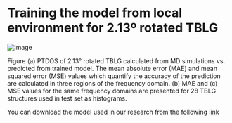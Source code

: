 #	Training the model from local environment for 2.13º rotated TBLG

![image](https://github.com/user-attachments/assets/7b373a83-2be6-40e0-a302-344603daf024)

Figure (a) PTDOS of 2.13° rotated TBLG calculated from MD simulations vs. predicted from trained model. The mean absolute error (MAE) and mean squared error (MSE) values which quantify the accuracy of the prediction are calculated in three regions of the frequency domain. (b) MAE and (c) MSE values for the same frequency domains are presented for 28 TBLG structures used in test set as histograms.


You can download the model used in our research from the following [link](https://drive.google.com/drive/folders/1h55iIRLo8aX4bVU4vxjV3Jx_tVnFy5SC?usp=drive_link)
